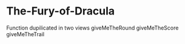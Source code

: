 # The-Fury-of-Dracula

Function dupilicated in two views
giveMeTheRound
giveMeTheScore
giveMeTheTrail
